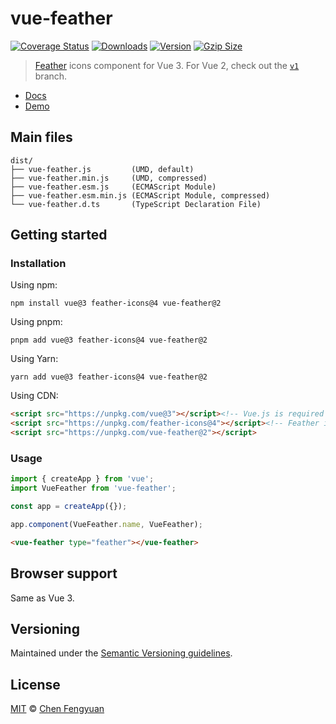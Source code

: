 # vue-feather

[![Coverage Status](https://img.shields.io/codecov/c/github/fengyuanchen/vue-feather.svg)](https://codecov.io/gh/fengyuanchen/vue-feather) [![Downloads](https://img.shields.io/npm/dm/vue-feather.svg)](https://www.npmjs.com/package/vue-feather) [![Version](https://img.shields.io/npm/v/vue-feather.svg)](https://www.npmjs.com/package/vue-feather) [![Gzip Size](https://img.shields.io/bundlephobia/minzip/vue-feather.svg)](https://unpkg.com/vue-feather/dist/vue-feather.js)

> [Feather](https://feathericons.com/) icons component for Vue 3. For Vue 2, check out the [`v1`](https://github.com/fengyuanchen/vue-feather/tree/v1) branch.

- [Docs](src/README.md)
- [Demo](https://fengyuanchen.github.io/vue-feather)

## Main files

```text
dist/
├── vue-feather.js         (UMD, default)
├── vue-feather.min.js     (UMD, compressed)
├── vue-feather.esm.js     (ECMAScript Module)
├── vue-feather.esm.min.js (ECMAScript Module, compressed)
└── vue-feather.d.ts       (TypeScript Declaration File)
```

## Getting started

### Installation

Using npm:

```shell
npm install vue@3 feather-icons@4 vue-feather@2
```

Using pnpm:

```shell
pnpm add vue@3 feather-icons@4 vue-feather@2
```

Using Yarn:

```shell
yarn add vue@3 feather-icons@4 vue-feather@2
```

Using CDN:

```html
<script src="https://unpkg.com/vue@3"></script><!-- Vue.js is required -->
<script src="https://unpkg.com/feather-icons@4"></script><!-- Feather is required -->
<script src="https://unpkg.com/vue-feather@2"></script>
```

### Usage

```js
import { createApp } from 'vue';
import VueFeather from 'vue-feather';

const app = createApp({});

app.component(VueFeather.name, VueFeather);
```

```html
<vue-feather type="feather"></vue-feather>
```

## Browser support

Same as Vue 3.

## Versioning

Maintained under the [Semantic Versioning guidelines](https://semver.org/).

## License

[MIT](https://opensource.org/licenses/MIT) © [Chen Fengyuan](https://chenfengyuan.com/)
